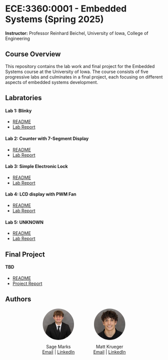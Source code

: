# ECE:3360:0001 - Embedded Systems (Spring 2025)
**Instructor:** Professor Reinhard Beichel, University of Iowa, College of Engineering

## Course Overview
This repository contains the lab work and final project for the Embedded Systems course at the University of Iowa. The course consists of five progressive labs and culminates in a final project, each focusing on different aspects of embedded systems development.

## Labratories

#### Lab 1: Blinky 
- [README](labs/lab1/README.md)
- [Lab Report](labs/lab1/lab_report.pdf)

#### Lab 2: Counter with 7-Segment Display
- [README](labs/lab2/README.md)
- [Lab Report](labs/lab2/lab_report.pdf)

#### Lab 3: Simple Electronic Lock
- [README](labs/lab3/README.md)
- [Lab Report](labs/lab3/lab_report.pdf)

#### Lab 4: LCD display with PWM Fan
- [README](labs/lab4/README.md)
- [Lab Report](labs/lab4/lab_report.pdf)

#### Lab 5: UNKNOWN
- [README](labs/lab5/README.md)
- [Lab Report](labs/lab5/lab_report.pdf)

## Final Project
#### TBD
- [README](final_project/README.md)
- [Project Report](final_project/lab_report.pdf)

## Authors  

<div style="display: flex; justify-content: center; gap: 60px;">
  <div align="center">
    <img src="img/smarks.jpeg" alt="Sage Marks" style="width: 100px; height: 100px; border-radius: 50%; margin-bottom: 10px;">
    <div style="display: flex; align-items: center; justify-content: center;">
      Sage Marks
    </div>
    <div>
      <a href="mailto:sage-marks@uiowa.edu">Email</a> | <a href="https://www.linkedin.com/in/sage-marks-71a044293/">LinkedIn</a>
    </div>
  </div>

  <div align="center">
    <img src="img/mkrueger.png" alt="Matt Krueger" style="width: 100px; height: 100px; border-radius: 50%; margin-bottom: 10px;">
    <div style="display: flex; align-items: center; justify-content: center;">
      Matt Krueger
    </div>
    <div>
      <a href="mailto:matthew-krueger@uiowa.edu">Email</a> | <a href="https://www.linkedin.com/in/mattnkrueger/">LinkedIn</a>
    </div>
  </div>
</div>              
    
